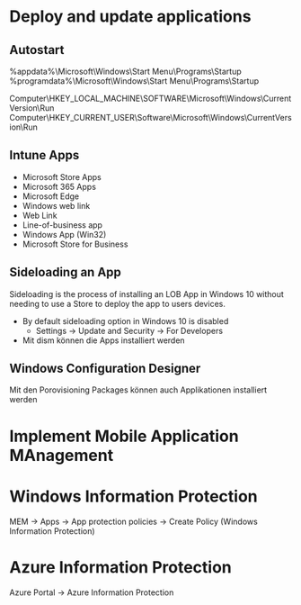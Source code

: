 # Deploy and update applications

## Autostart

%appdata%\Microsoft\Windows\Start Menu\Programs\Startup
%programdata%\Microsoft\Windows\Start Menu\Programs\Startup


Computer\HKEY_LOCAL_MACHINE\SOFTWARE\Microsoft\Windows\CurrentVersion\Run
Computer\HKEY_CURRENT_USER\Software\Microsoft\Windows\CurrentVersion\Run

## Intune Apps
- Microsoft Store Apps
- Microsoft 365 Apps
- Microsoft Edge
- Windows web link
- Web Link
- Line-of-business app
- Windows App (Win32)
- Microsoft Store for Business

## Sideloading an App
Sideloading is the process of installing an LOB App in Windows 10 without needing to use a Store to deploy the app to users devices.
- By default sideloading option in Windows 10 is disabled
    - Settings -> Update and Security -> For Developers
- Mit dism können die Apps installiert werden

## Windows Configuration Designer
Mit den Porovisioning Packages können auch Applikationen installiert werden

# Implement Mobile Application MAnagement

# Windows Information Protection
MEM -> Apps -> App protection policies -> Create Policy (Windows Information Protection)

# Azure Information Protection
Azure Portal -> Azure Information Protection